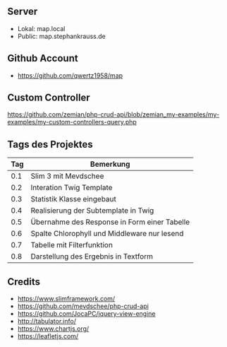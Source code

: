 ## Server
+ Lokal: map.local
+ Public: map.stephankrauss.de

## Github Account
+ https://github.com/qwertz1958/map

## Custom Controller
https://github.com/zemian/php-crud-api/blob/zemian_my-examples/my-examples/my-custom-controllers-query.php


## Tags des Projektes

| Tag | Bemerkung |
| --- | --- |
| 0.1 | Slim 3 mit Mevdschee |
| 0.2 | Interation Twig Template |
| 0.3 | Statistik Klasse eingebaut |
| 0.4 | Realisierung der Subtemplate in Twig |
| 0.5 | Übernahme des Response in Form einer Tabelle |
| 0.6 | Spalte Chlorophyll und Middleware nur lesend |
| 0.7 | Tabelle mit Filterfunktion |
| 0.8 | Darstellung des Ergebnis in Textform |


## Credits
+ https://www.slimframework.com/
+ https://github.com/mevdschee/php-crud-api
+ https://github.com/JocaPC/jquery-view-engine
+ http://tabulator.info/
+ https://www.chartjs.org/
+ https://leafletjs.com/